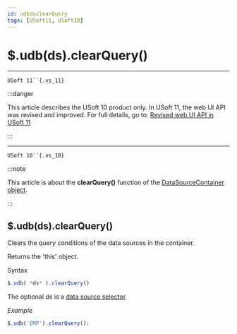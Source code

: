 ```yaml
---
id: udbdsclearQuery
tags: [USoft11, USoft10]
---
```

# $.udb(ds).clearQuery()



----

`USoft 11``{.vs_11}`


:::danger

This article describes the USoft 10 product only.
In USoft 11, the web UI API was revised and improved. For full details, go to:
[Revised web UI API in USoft 11](/docs/Web_and_app_UIs/UDB_udb/Revised_web_UI_API_in_USoft_11.md)

:::

----

`USoft 10``{.vs_10}`


:::note

This article is about the **clearQuery()** function of the [DataSourceContainer object](/docs/Web_and_app_UIs/UDB_DataSourceContainer).

:::

## **$.udb(ds).clearQuery()**

Clears the query conditions of the data sources in the container.

Returns the 'this' object.

Syntax

```js
$.udb( *ds* ).clearQuery()
```

The optional *ds* is a [data source selector](/docs/Web_and_app_UIs/UDB_DataSourceMetaContainer/UDB_DataSourceMetaContainer_object.md).

*Example*

```js
$.udb('EMP').clearQuery();
```